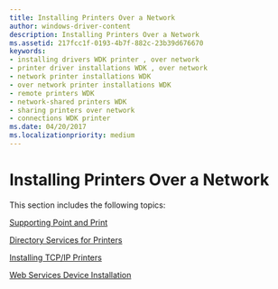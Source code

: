 ```yaml
---
title: Installing Printers Over a Network
author: windows-driver-content
description: Installing Printers Over a Network
ms.assetid: 217fcc1f-0193-4b7f-882c-23b39d676670
keywords:
- installing drivers WDK printer , over network
- printer driver installations WDK , over network
- network printer installations WDK
- over network printer installations WDK
- remote printers WDK
- network-shared printers WDK
- sharing printers over network
- connections WDK printer
ms.date: 04/20/2017
ms.localizationpriority: medium
---
```


# Installing Printers Over a Network


This section includes the following topics:

[Supporting Point and Print](supporting-point-and-print.md)

[Directory Services for Printers](directory-services-for-printers.md)

[Installing TCP/IP Printers](installing-tcp-ip-printers.md)

[Web Services Device Installation](web-services-device-installation.md)

 

 




